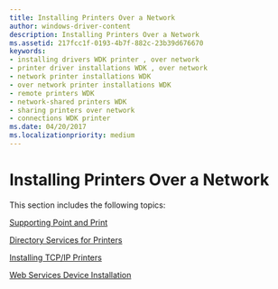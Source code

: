 ```yaml
---
title: Installing Printers Over a Network
author: windows-driver-content
description: Installing Printers Over a Network
ms.assetid: 217fcc1f-0193-4b7f-882c-23b39d676670
keywords:
- installing drivers WDK printer , over network
- printer driver installations WDK , over network
- network printer installations WDK
- over network printer installations WDK
- remote printers WDK
- network-shared printers WDK
- sharing printers over network
- connections WDK printer
ms.date: 04/20/2017
ms.localizationpriority: medium
---
```


# Installing Printers Over a Network


This section includes the following topics:

[Supporting Point and Print](supporting-point-and-print.md)

[Directory Services for Printers](directory-services-for-printers.md)

[Installing TCP/IP Printers](installing-tcp-ip-printers.md)

[Web Services Device Installation](web-services-device-installation.md)

 

 




